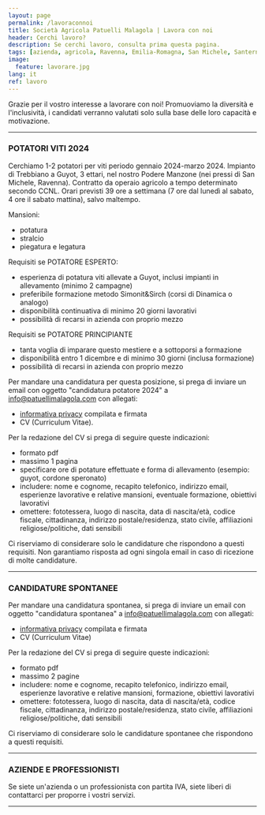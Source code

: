 ```yaml
---
layout: page
permalink: /lavoraconnoi
title: Società Agricola Patuelli Malagola | Lavora con noi
header: Cerchi lavoro?
description: Se cerchi lavoro, consulta prima questa pagina.
tags: [azienda, agricola, Ravenna, Emilia-Romagna, San Michele, Santerno, operai, impiegati, lavoro, cv, curriculum, privacy, candidatura]
image:
  feature: lavorare.jpg
lang: it
ref: lavoro
---
```


Grazie per il vostro interesse a lavorare con noi! Promuoviamo la diversità e l'inclusività, i candidati verranno valutati solo sulla base delle loro capacità e motivazione.   

---

### POTATORI VITI 2024
Cerchiamo 1-2 potatori per viti periodo gennaio 2024-marzo 2024. Impianto di Trebbiano a Guyot, 3 ettari, nel nostro Podere Manzone (nei pressi di San Michele, Ravenna). Contratto da operaio agricolo a tempo determinato secondo CCNL. Orari previsti 39 ore a settimana (7 ore dal lunedì al sabato, 4 ore il sabato mattina), salvo maltempo.      

Mansioni:   
- potatura
- stralcio
- piegatura e legatura

Requisiti se POTATORE ESPERTO:   
- esperienza di potatura viti allevate a Guyot, inclusi impianti in allevamento (minimo 2 campagne)
- preferibile formazione metodo Simonit&Sirch (corsi di Dinamica o analogo)  
- disponibilità continuativa di minimo 20 giorni lavorativi
- possibilità di recarsi in azienda con proprio mezzo

Requisiti se POTATORE PRINCIPIANTE
- tanta voglia di imparare questo mestiere e a sottoporsi a formazione   
- disponibilità entro 1 dicembre e di minimo 30 giorni (inclusa formazione)
- possibilità di recarsi in azienda con proprio mezzo

Per mandare una candidatura per questa posizione, si prega di inviare un email con oggetto "candidatura potatore 2024" a info@patuellimalagola.com con allegati:
- [informativa privacy](/docs/InformativaPrivacyCandidati.pdf) compilata e firmata
- CV (Curriculum Vitae). 

Per la redazione del CV si prega di seguire queste indicazioni:
- formato pdf
- massimo 1 pagina
- specificare ore di potature effettuate e forma di allevamento (esempio: guyot, cordone speronato)
- includere: nome e cognome, recapito telefonico, indirizzo email, esperienze lavorative e relative mansioni, eventuale formazione, obiettivi lavorativi
- omettere: fototessera, luogo di nascita, data di nascita/età, codice fiscale, cittadinanza, indirizzo postale/residenza, stato civile, affiliazioni religiose/politiche, dati sensibili   

Ci riserviamo di considerare solo le candidature che rispondono a questi requisiti. Non garantiamo risposta ad ogni singola email in caso di ricezione di molte candidature.   

---

### CANDIDATURE SPONTANEE
Per mandare una candidatura spontanea, si prega di inviare un email con oggetto "candidatura spontanea" a info@patuellimalagola.com con allegati:
- [informativa privacy](/docs/InformativaPrivacyCandidati.pdf) compilata e firmata
- CV (Curriculum Vitae)

Per la redazione del CV si prega di seguire queste indicazioni:
- formato pdf
- massimo 2 pagine
- includere: nome e cognome, recapito telefonico, indirizzo email, esperienze lavorative e relative mansioni, formazione, obiettivi lavorativi
- omettere: fototessera, luogo di nascita, data di nascita/età, codice fiscale, cittadinanza, indirizzo postale/residenza, stato civile, affiliazioni religiose/politiche, dati sensibili   

Ci riserviamo di considerare solo le candidature spontanee che rispondono a questi requisiti.   

---

### AZIENDE E PROFESSIONISTI
Se siete un'azienda o un professionista con partita IVA, siete liberi di contattarci per proporre i vostri servizi.   

---

